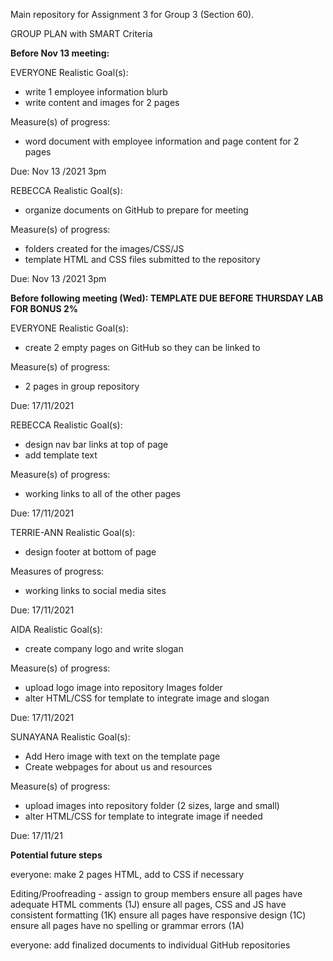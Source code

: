 Main repository for Assignment 3 for Group 3 (Section 60). 

GROUP PLAN with SMART Criteria


**Before Nov 13 meeting:**

EVERYONE
  Realistic Goal(s): 
  - write 1 employee information blurb
  - write content and images for 2 pages

  Measure(s) of progress:
  - word document with employee information and page content for 2 pages

  Due: Nov 13 /2021 3pm

REBECCA
  Realistic Goal(s): 
  - organize documents on GitHub to prepare for meeting

  Measure(s) of progress:
  - folders created for the images/CSS/JS
  - template HTML and CSS files submitted to the repository

  Due: Nov 13 /2021 3pm

**Before following meeting (Wed): TEMPLATE DUE BEFORE THURSDAY LAB FOR BONUS 2%**

EVERYONE
  Realistic Goal(s): 
  - create 2 empty pages on GitHub so they can be linked to

  Measure(s) of progress:
  - 2 pages in group repository

  Due: 17/11/2021

REBECCA
  Realistic Goal(s): 
  - design nav bar links at top of page
  - add template text

  Measure(s) of progress:
   - working links to all of the other pages

Due: 17/11/2021

TERRIE-ANN
  Realistic Goal(s): 
  - design footer at bottom of page

  Measures of progress:
   - working links to social media sites

  Due: 17/11/2021

AIDA
  Realistic Goal(s): 
  - create company logo and write slogan

  Measure(s) of progress:
  - upload logo image into repository Images folder
  - alter HTML/CSS for template to integrate image and slogan

Due: 17/11/2021
           
SUNAYANA
  Realistic Goal(s): 
  - Add Hero image with text on the template page
  - Create webpages for about us and resources

  Measure(s) of progress:
  - upload images into repository folder (2 sizes, large and small)
  - alter HTML/CSS for template to integrate image if needed

  Due: 17/11/21 

**Potential future steps**

everyone: make 2 pages HTML, add to CSS if necessary

Editing/Proofreading - assign to group members
ensure all pages have adequate HTML comments (1J)
ensure all pages, CSS and JS have consistent formatting (1K)
ensure all pages have responsive design (1C)
ensure all pages have no spelling or grammar errors (1A)

everyone: add finalized documents to individual GitHub repositories

